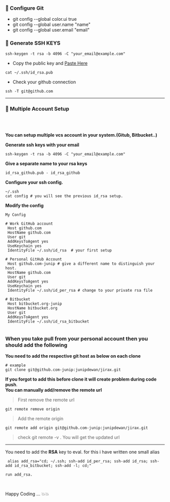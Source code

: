 ###  :beer: Configure Git

- git config  --global color.ui true
- git config  --global user.name "name"
- git config  --global user.email "email"


### :pizza: Generate  SSH KEYS 
```
ssh-keygen -t rsa -b 4096 -C "your_email@example.com"
```

- Copy the public key and [Paste Here](https://github.com/settings/keys)

```
cat ~/.ssh/id_rsa.pub
```

- Check your github connection 

```
ssh -T git@github.com
```

------------------


### :wrench:	Multiple Account Setup

<br/>
<br/>

**You can setup multiple vcs account in your system.(Gitub, Bitbucket..)**

**Generate ssh keys with your email**
```
ssh-keygen -t rsa -b 4096 -C "your_email@example.com"
```

**Give a separate name to your rsa keys**
```
id_rsa_github.pub - id_rsa_github
```
**Configure your ssh config.**

```
~/.ssh
cat config # you will see the previous id_rsa setup.
```
**Modify the config** 
```
My Config 

# Work GitHub account
 Host github.com
 HostName github.com
 User git
 AddKeysToAgent yes
 UseKeychain yes
 IdentityFile ~/.ssh/id_rsa  # your first setup

# Personal GitHub Account
 Host github.com-junip # give a different name to distinguish your host.
 HostName github.com
 User git
 AddKeysToAgent yes
 UseKeychain yes
 IdentityFile ~/.ssh/id_per_rsa # change to your private rsa file

# Bitbucket
 Host bitbucket.org-junip
 HostName bitbucket.org
 User git
 AddKeysToAgent yes
 IdentityFile ~/.ssh/id_rsa_bitbucket
 
```

### When you take pull from your personal account then you should add the following

**You need to add the respective git host as below on each clone**

```
# example
git clone git@github.com-junip:junipdewan/jirax.git
```

**If you forgot to add this before clone it will create problem during code push**. <br/>
**You can manually add/remove the remote url**

> First remove the remote url 

```
git remote remove origin
```

> Add the remote origin
```
git remote add origin git@github.com-junip:junipdewan/jirax.git
```

> check git remote -v . You will get the updated url


----------

You need to add the **RSA** key to eval. for this i have written one small alias 

```
 alias add_rsa="cd; ~/.ssh; ssh-add id_per_rsa; ssh-add id_rsa; ssh-add id_rsa_bitbucket; ssh-add -l; cd;"
```
```
run add_rsa. 
```

<br/>

Happy Coding ... :boom::boom:



